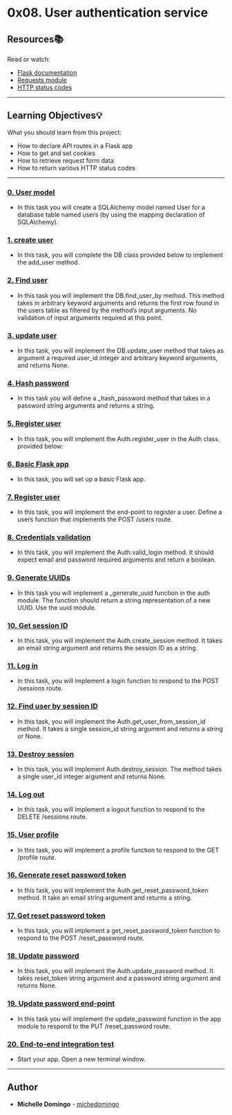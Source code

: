 # 0x08. User authentication service

## Resources:books:

Read or watch:

- [Flask documentation](https://intranet.hbtn.io/rltoken/pmustxytL0mvk0Xo1X5A6g)
- [Requests module](https://intranet.hbtn.io/rltoken/YrhQSCpUMTZ-od0EAPANwg)
- [HTTP status codes](https://intranet.hbtn.io/rltoken/iWzNygULyRyOnkBPXDZrRw)

---

## Learning Objectives:bulb:

What you should learn from this project:

- How to declare API routes in a Flask app
- How to get and set cookies
- How to retrieve request form data
- How to return various HTTP status codes

---

### [0. User model](./user.py)

- In this task you will create a SQLAlchemy model named User for a database table named users (by using the mapping declaration of SQLAlchemy).

### [1. create user](./db.py)

- In this task, you will complete the DB class provided below to implement the add_user method.

### [2. Find user](./db.py)

- In this task you will implement the DB.find_user_by method. This method takes in arbitrary keyword arguments and returns the first row found in the users table as filtered by the method’s input arguments. No validation of input arguments required at this point.

### [3. update user](./db.py)

- In this task, you will implement the DB.update_user method that takes as argument a required user_id integer and arbitrary keyword arguments, and returns None.

### [4. Hash password](./auth.py)

- In this task you will define a \_hash_password method that takes in a password string arguments and returns a string.

### [5. Register user](./auth.py)

- In this task, you will implement the Auth.register_user in the Auth class provided below:

### [6. Basic Flask app](./app.py)

- In this task, you will set up a basic Flask app.

### [7. Register user](./app.py)

- In this task, you will implement the end-point to register a user. Define a users function that implements the POST /users route.

### [8. Credentials validation](./auth.py)

- In this task, you will implement the Auth.valid_login method. It should expect email and password required arguments and return a boolean.

### [9. Generate UUIDs](./auth.py)

- In this task you will implement a \_generate_uuid function in the auth module. The function should return a string representation of a new UUID. Use the uuid module.

### [10. Get session ID](./auth.py)

- In this task, you will implement the Auth.create_session method. It takes an email string argument and returns the session ID as a string.

### [11. Log in](./app.py)

- In this task, you will implement a login function to respond to the POST /sessions route.

### [12. Find user by session ID](./auth.py)

- In this task, you will implement the Auth.get_user_from_session_id method. It takes a single session_id string argument and returns a string or None.

### [13. Destroy session](./auth.py)

- In this task, you will implement Auth.destroy_session. The method takes a single user_id integer argument and returns None.

### [14. Log out](./app.py)

- In this task, you will implement a logout function to respond to the DELETE /sessions route.

### [15. User profile](./app.py)

- In this task, you will implement a profile function to respond to the GET /profile route.

### [16. Generate reset password token](./auth.py)

- In this task, you will implement the Auth.get_reset_password_token method. It take an email string argument and returns a string.

### [17. Get reset password token](./app.py)

- In this task, you will implement a get_reset_password_token function to respond to the POST /reset_password route.

### [18. Update password](./auth.py)

- In this task, you will implement the Auth.update_password method. It takes reset_token string argument and a password string argument and returns None.

### [19. Update password end-point](./app.py)

- In this task you will implement the update_password function in the app module to respond to the PUT /reset_password route.

### [20. End-to-end integration test](./main.py)

- Start your app. Open a new terminal window.

---

## Author

- **Michelle Domingo** - [michedomingo](https://github.com/michedomingo)
